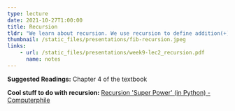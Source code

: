 ```yaml
---
type: lecture
date: 2021-10-27T1:00:00
title: Recursion
tldr: "We learn about recursion. We use recursion to define addition(+) and we prove 1+1=2."
thumbnail: /static_files/presentations/fib-recursion.jpeg
links: 
    - url: /static_files/presentations/week9-lec2_recursion.pdf
      name: notes
---
```

**Suggested Readings:**
Chapter 4 of the textbook 

**Cool stuff to do with recursion:**
[Recursion 'Super Power' (in Python) - Computerphile](https://www.youtube.com/watch?v=8lhxIOAfDss)
